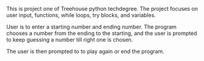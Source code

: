 This is project one of Treehouse python techdegree.
The project focuses on user input, functions, while loops, try blocks, and variables.

User is to enter a starting number and ending number. The program chooses a number from the ending to the starting, and the user is prompted to keep guessing a number till right one is chosen.

The user is then prompted to to play again or end the program.
